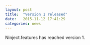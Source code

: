 ```yaml
---
layout: post
title:  "Version 1 released"
date:   2015-11-12 17:41:29
categories: news
---
```


Ninject.features has reached version 1.

